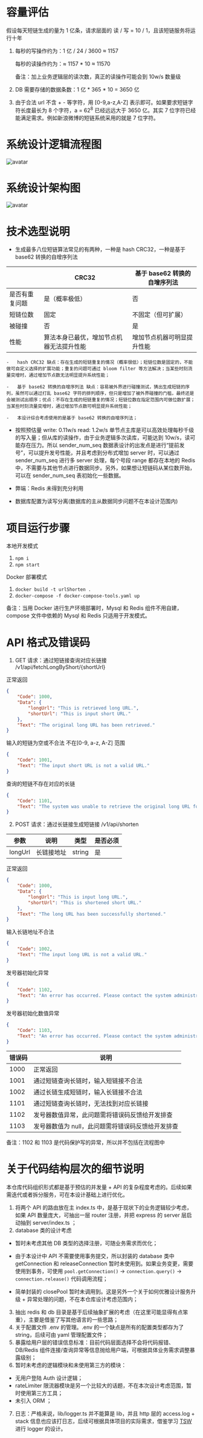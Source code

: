 # 容量评估

假设每天短链生成的量为 1 亿条，请求层面的 读 / 写 = 10 / 1，且该短链服务将运行十年

1. 每秒的写操作约为：1 亿 / 24 / 3600 $\approx$ 1157

    每秒的读操作约为：$\approx$ 1157 \* 10 $\approx$ 11570

    备注：加上业务逻辑层的读次数，真正的读操作可能会到 10w/s 数量级

2. DB 需要存储的数据条数：1 亿 \* 365 \* 10 = 3650 亿

3. 由于合法 url 不含 + - 等字符，用 [0-9,a-z,A-Z] 表示即可。如果要求短链字符长度最长为 8 个字符，a = 62<sup>8</sup> 已经远远大于 3650 亿。其实 7 位字符已经能满足需求。例如新浪微博的短链系统采用的就是 7 位字符。

# 系统设计逻辑流程图

![avatar](./docs/img/logic_flow_diagram.drawio.svg)

# 系统设计架构图

![avatar](./docs/img/arch.drawio.svg)

# 技术选型说明

-   生成最多八位短链算法常见的有两种，一种是 hash CRC32，一种是基于 base62 转换的自增序列法

|                | CRC32                                    | 基于 base62 转换的自增序列法 |
| -------------- | ---------------------------------------- | ---------------------------- |
| 是否有重复问题 | 是（概率极低）                           | 否                           |
| 短链位数       | 固定                                     | 不固定（但可扩展）           |
| 被碰撞         | 否                                       | 是                           |
| 性能           | 算法本身已最优，增加节点机器无法提升性能 | 增加节点机器可明显提升性能   |

    -   hash CRC32 缺点：存在生成的短链重复的情况（概率很低）；短链位数是固定的，不能做可自定义选择的扩展功能；重复的问题可通过 bloom filter 等方法解决；当某些时刻流量突增时，通过增加节点数无法明显提升系统性能；

    -   基于 base62 转换的自增序列法 缺点：容易被外界进行碰撞测试，猜出生成短链的序列，虽然可以通过打乱 base62 字符的排列顺序，但只是增加了被外界碰撞的门槛，最终还是会被测试出顺序；优点：不存在生成的短链重复的情况；短链位数在指定范围内可做位数扩展；当某些时刻流量突增时，通过增加节点数可明显提升系统性能；

    -   本设计综合考虑使用的是基于 base62 转换的自增序列法；

-   按照预估量 write: 0.11w/s read: 1.2w/s 单节点主库是可以高效处理每秒千级的写入量；但从库的读操作，由于业务逻辑多次读库，可能达到 10w/s，读可能存在压力。所以 sender_num_seq 数据表设计的出发点是进行“提前发号”，可以提升发号性能，并且考虑到分布式增加 server 时，可以通过 sender_num_seq 进行多 server 处理，每个号段 range 都存在本地的 Redis 中，不需要与其他节点进行数据同步。另外，如果想让短链码从某位数开始，可以在 sender_num_seq 表初始化一些数据。

-   弊端：Redis 未得到充分利用

-   数据库配置为读写分离(数据库的主从数据同步问题不在本设计范围内)

# 项目运行步骤

本地开发模式

1. `npm i`
2. `npm start`

Docker 部署模式

1. `docker build -t urlShorten .`
2. `docker-compose -f docker-compose-tools.yaml up`

备注：当用 Docker 进行生产环境部署时，Mysql 和 Redis 组件不用自建，compose 文件中依赖的 Mysql 和 Redis 只适用于开发模式。

# API 格式及错误码

1. GET 请求：通过短链接查询对应长链接 /v1/api/fetchLongByShort/{shortUrl}

正常返回

```json
{
    "Code": 1000,
    "Data": {
        "longUrl": "This is retrieved long URL.",
        "shortUrl": "This is input short URL."
    },
    "Text": "The original long URL has been retrieved."
}
```

输入的短链为空或不合法 不在[0-9, a-z, A-Z] 范围

```json
{
    "Code": 1001,
    "Text": "The input short URL is not a valid URL."
}
```

查询的短链不存在对应的长链

```json
{
    "Code": 1101,
    "Text": "The system was unable to retrieve the original long URL for this short URL. Please confirm that you have correctly shortened this URL before attempting to retrieve the original long URL."
}
```

2. POST 请求：通过长链接生成短链接 /v1/api/shorten

| 参数    | 说明       | 类型   | 是否必须 |
| ------- | ---------- | ------ | -------- |
| longUrl | 长链接地址 | string | 是       |

正常返回

```json
{
    "Code": 1000,
    "Data": {
        "longUrl": "This is input long URL.",
        "shortUrl": "This is shortened short URL."
    },
    "Text": "The long URL has been successfully shortened."
}
```

输入长链地址不合法

```json
{
    "Code": 1002,
    "Text": "The input long URL is not a valid URL."
}
```

发号器初始化异常

```json
{
    "Code": 1102,
    "Text": "An error has occurred. Please contact the system administrator for assistance."
}
```

发号器初始化数值异常

```json
{
    "Code": 1103,
    "Text": "An error has occurred. Please contact the system administrator for assistance."
}
```

| 错误码 | 说明                                              |
| ------ | ------------------------------------------------- |
| 1000   | 正常返回                                          |
| 1001   | 通过短链查询长链时，输入短链接不合法              |
| 1002   | 通过长链生成短链时，输入长链接不合法              |
| 1101   | 通过短链查询长链时，无法找到对应长链接            |
| 1102   | 发号器数值异常，此问题需将错误码反馈给开发排查    |
| 1103   | 发号器数值为 null，此问题需将错误码反馈给开发排查 |

备注：1102 和 1103 是代码保护写的异常，所以并不包括在流程图中

# 关于代码结构层次的细节说明

本仓库代码组织形式都是基于预估的并发量 + API 的复杂程度考虑的。后续如果需迭代或者拆分服务，可在本设计基础上进行优化。

1. 将两个 API 的路由放在主 index.ts 中，是基于现状下的业务逻辑较少考虑，如果 API 数量庞大，可抽出一层 router 注册，并把 express 的 server 层启动抽到 server/index.ts ；
2. database 类的设计考虑

-   暂时未考虑其他 DB 类型的选择注册，可随业务需求而优化；

-   由于本设计中 API 不需要使用事务提交，所以封装的 database 类中 getConnection 和 releaseConnection 暂时未使用到。如果业务变更，需要使用到事务，可使用 `pool.getConnection()` -> `connection.query()` -> `connection.release()` 代码调用流程；

-   简单封装的 closePool 暂时未调用到。这是另外一个关于如何优雅设计服务升级 + 异常处理的问题，不在本仓库设计考虑范围内；

3. 抽出 redis 和 db 目录是基于后续抽象扩展的考虑（在这里可能显得有点笨重），主要是借鉴了写其他语言的一些思路；
4. 关于配置文件 .env 的管理。.env 的一个缺点是所有的配置类型都存为了 string，后续可由 yaml 管理配置文件；
5. 暴露给用户层的错误信息标准：目前代码层面选择不会将代码报错、DB/Redis 组件连接/查询异常等信息抛给用户端，可根据具体业务需求调整暴露级别；
6. 暂时未考虑的逻辑模块和未使用第三方的模块：

-   无用户登陆 Auth 设计逻辑；
-   rateLimiter 限流器模块是另一个比较大的话题，不在本次设计考虑范围，暂时使用第三方工具；
-   未引入 ORM ；

7. 日志：严格来说，lib/logger.ts 并不能算是 lib，并且 http 层的 access.log + stack 信息也应该打日志，后续可根据具体项目的实际需求，借鉴学习 [TSW](https://github.com/Tencent/TSW)进行 logger 的设计。
